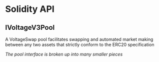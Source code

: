 # Solidity API

## IVoltageV3Pool

A VoltageSwap pool facilitates swapping and automated market making between any two assets that strictly conform
to the ERC20 specification

_The pool interface is broken up into many smaller pieces_

